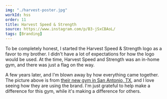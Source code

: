 ```yaml
---
img: "./harvest-poster.jpg"
workId: hss
order: 11
title: Harvest Speed & Strength
source: https://www.instagram.com/p/B3-jSxCBAoL/
tags: [Branding]
---
```


To be completely honest, I started the Harvest Speed & Strength logo as a favor to my brother. I didn't have a lot of expectations for how the logo would be used. At the time, Harvest Speed and Strength was an in-home gym, and there was just a flag on the way.

A few years later, and I'm blown away by how everything came together. The picture above is from [their new gym in San Antonio, TX](https://www.instagram.com/p/B3-jSxCBAoL/), and I love seeing how they are using the brand. I'm just grateful to help make a difference for this gym, while it's making a difference for others.
